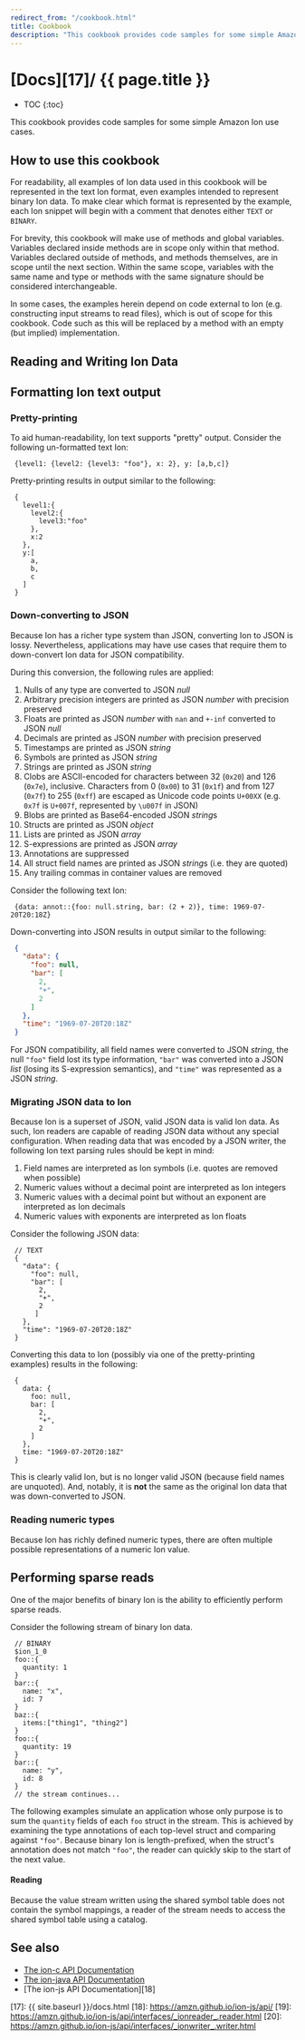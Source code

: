 ```yaml
---
redirect_from: "/cookbook.html"
title: Cookbook
description: "This cookbook provides code samples for some simple Amazon Ion use cases."
---
```

<style>
/* Style the tab */
.tabs {
  overflow: hidden;
  border: 1px solid #ccc;
  background-color: #f1f1f1;
}

/* Style the buttons that are used to open the tab content */
.tabs button {
  background-color: inherit;
  float: left;
  border: none;
  outline: none;
  cursor: pointer;
  padding: 14px 16px;
  transition: 0.3s;
}

/* Change background color of buttons on hover */
.tabs button:hover {
  background-color: #ddd;
}

/* Create an active/current tablink class */
.tabs button.active {
  background-color: #ccc;
}

/* Style the tab content */
.tabpane {
  display: none;
  padding: 6px 12px;
  border: 1px solid #ccc;
  border-top: none;
  margin-bottom: 30px;
}
</style>

<script language="JavaScript">
<!--
function writeTabs() {
  document.write('<div class="tabs">');
  ['C', 'Java', 'JavaScript'].forEach(lang =>
    document.write('<button class="tab ' + lang + '"' + ' onclick="openTab(\'' + lang + '\')">' + lang + '</button>')
  );
  document.write('</div>');
}
// -->
</script>

# [Docs][17]/ {{ page.title }}

* TOC
{:toc}

This cookbook provides code samples for some simple Amazon Ion use cases.

## How to use this cookbook

For readability, all examples of Ion data used in this cookbook will be
represented in the text Ion format, even examples intended to represent binary
Ion data. To make clear which format is represented by the example, each Ion
snippet will begin with a comment that denotes either `TEXT` or `BINARY`.

For brevity, this cookbook will make use of methods and global variables.
Variables declared inside methods are in scope only within that method.
Variables declared outside of methods, and methods themselves, are in scope
until the next section.  Within the same scope, variables with the same name
and type or methods with the same signature should be considered interchangeable.

In some cases, the examples herein depend on code external to Ion (e.g.
constructing input streams to read files), which is out of scope for this
cookbook. Code such as this will be replaced by a method with an empty (but
implied) implementation.

## Reading and Writing Ion Data

<script>writeTabs()</script>
<div class="tabpane C" markdown="1">
The following example shows how text Ion data can be read from a string:
```c
#include <stdlib.h>
#include "ionc/ion.h"

#define ION_OK(x) if (x) { printf("Error: %s\n", ion_error_to_str(x)); return x; }

int main(int argc, char **argv) {
    const char* ion_text = "{hello: \"world\"}";

    hREADER reader;
    ION_READER_OPTIONS options;

    memset(&options, 0, sizeof(ION_READER_OPTIONS));

    ION_OK(ion_reader_open_buffer(&reader,
                                  (BYTE *)ion_text,
                                  (SIZE)strlen(ion_text),
                                  &options));

    ION_TYPE ion_type;
    ION_OK(ion_reader_next(reader, &ion_type));     // position the reader at the first value, a struct
    ION_OK(ion_reader_step_in(reader));             // step into the struct
    ION_OK(ion_reader_next(reader, &ion_type));     // position the reader at the first value in the struct

    ION_STRING ion_string;
    ION_OK(ion_reader_get_field_name(reader, &ion_string));  // retrieve the current value's field name
    char *field_name = ion_string_strdup(&ion_string);

    ION_OK(ion_reader_read_string(reader, &ion_string));     // retrieve the current value's string value
    char *value = ion_string_strdup(&ion_string);

    ION_OK(ion_reader_step_out(reader));            // step out of the struct
    ION_OK(ion_reader_close(reader));               // close the reader

    printf("%s %s\n", field_name, value);           // prints:  hello world

    free(field_name);
    free(value);

    return 0;
}
```

The following example shows how data can be written to a buffer as Ion text:
```c
#include <stdlib.h>
#include "ionc/ion.h"

#define ION_OK(x) if (x) { printf("Error: %s\n", ion_error_to_str(x)); return x; }

int main(int argc, char **argv) {
    char ion_text[200];
    hWRITER writer;
    ION_WRITER_OPTIONS options;

    memset(&options, 0, sizeof(ION_WRITER_OPTIONS));
    options.output_as_binary = false;                                 // text output is the default behavior;
                                                                      // set to true if binary output is desired

    ION_OK(ion_writer_open_buffer(&writer,
                                  (BYTE *)ion_text,
                                  (SIZE)200,
                                  &options));

    ION_OK(ion_writer_start_container(writer, tid_STRUCT));           // step into a struct

    ION_STRING field_name_string;
    ion_string_assign_cstr(&field_name_string, "hello", strlen("hello"));
    ION_OK(ion_writer_write_field_name(writer, &field_name_string));  // set the field name for the next value to be written

    ION_STRING value_string;
    ion_string_assign_cstr(&value_string, "world", strlen("world"));
    ION_OK(ion_writer_write_string(writer, &value_string));           // write the next value

    ION_OK(ion_writer_finish_container(writer));                      // step out of the struct

    ION_OK(ion_writer_close(writer));                                 // close the writer

    printf("%s\n", ion_text);                                         // prints {hello:"world"}

    return 0;
}
```
</div>


<div class="tabpane Java" markdown="1">
Implementations of the [`IonReader`][4] and [`IonWriter`][5] interfaces are
responsible for reading and writing Ion data in both text and binary forms.

`IonReader`s and `IonWriter`s may be constructed through builders.

An [`IonReaderBuilder`][16] with the default configuration may be constructed as
follows. This builder will construct `IonReader` instances which can read
both text and binary Ion data.

```java
IonReaderBuilder readerBuilder = IonReaderBuilder.standard();
```

An [`IonTextWriterBuilder`][6] with the default configuration may be constructed
as follows. This builder will construct `IonWriter` instances which output data
in the text Ion format.

```java
IonTextWriterBuilder textWriterBuilder = IonTextWriterBuilder.standard();
```

To construct a builder that constructs `IonWriter` instances which output data
in the binary Ion format, use an [`IonBinaryWriterBuilder`][15].

```java
IonBinaryWriterBuilder binaryWriterBuilder = IonBinaryWriterBuilder.standard();
```

Each of the aforementioned builders may be used to construct multiple `IonReader`
or `IonWriter` instances with the same configuration.

Consider the following text Ion data, which has been materialized as a Java
String.

```java
String helloWorld = "{ hello:\"world\" }";
```

An `IonReader` for this data may be constructed as follows.

```java
IonReader reader = readerBuilder.build(helloWorld);
```

Reading the data requires leveraging the `IonReader`'s APIs.

```java
void readHelloWorld() {
    reader.next();                                // position the reader at the first value, a struct
    reader.stepIn();                              // step into the struct
    reader.next();                                // position the reader at the first value in the struct
    String fieldName = reader.getFieldName();     // retrieve the current value's field name
    String value = reader.stringValue();          // retrieve the current value's String value
    reader.stepOut();                             // step out of the struct
    System.out.println(fieldName + " " + value);  // prints "hello world"
}
```

In the above example, the `helloWorld` text Ion was probably typed by a human
using a text editor. The following example will illustrate how it could have
been generated using an `IonWriter`.

Assume the desired sink for the generated Ion data is a
[`java.io.OutputStream`][10], e.g. a [`java.io.ByteArrayOutputStream`][11].

```java
ByteArrayOutputStream out = new ByteArrayOutputStream();
```

The first step when creating an `IonWriter` is to decide whether it should
emit text Ion or binary Ion.

As mentioned above, text `IonWriter`s are constructed by `IonTextWriterBuilder`s.

```java
IonWriter writer = textWriterBuilder.build(out);
```

Similarly, binary `IonWriter`s are constructed by `IonBinaryWriterBuilder`s.

```java
IonWriter writer = binaryWriterBuilder.build(out);
```

Since both text and binary `IonWriter`s conform to the same interface, the
same APIs are used for both.

```java
import java.io.IOException;

void writeHelloWorld(IonWriter writer) throws IOException {
    writer.stepIn(IonType.STRUCT);  // step into a struct
    writer.setFieldName("hello");   // set the field name for the next value to be written
    writer.writeString("world");    // write the next value
    writer.stepOut();               // step out of the struct
}
```

The following demonstrates using `writeHelloWorld` with a text `IonWriter`.

```java
void writeHelloWorldText() throws IOException {
    try (IonWriter textWriter = textWriterBuilder.build(out)) {
        writeHelloWorld(textWriter);
    }
}
```

Regardless of whether `out` was written with text or binary Ion data, it may
now be read using an `IonReader`.

```java
import java.io.ByteArrayInputStream;
import java.io.InputStream;

void readHelloWorldAgain() {
    byte[] data = out.toByteArray();                // may contain either text or binary Ion data
    InputStream in = new ByteArrayInputStream(data);
    reader = readerBuilder.build(in);
    readHelloWorld();                               // prints "hello world"
}
```
</div>


<div class="tabpane JavaScript" markdown="1">
Implementations of the [`Reader`][19] and [`Writer`][20] interfaces are
responsible for reading and writing Ion data in both text and binary forms.

The following example shows how text Ion data can be read from a string:
```javascript
let ion = require('ion-js');

let reader = ion.makeReader('{hello: "world"}');
reader.next();                         // position the reader at the first value, a struct
reader.stepIn();                       // step into the struct
reader.next();                         // position the reader at the first value in the struct
let fieldName = reader.fieldName();    // retrieve the current value's field name
let value = reader.stringValue();      // retrieve the current value's string value
reader.stepOut();                      // step out of the struct
console.log(fieldName + ' ' + value);  // prints:  hello world
```

In the above example, the text Ion `{hello: "world"}` was probably typed by a human
using a text editor. The following example will illustrate how it could have
been generated using a `Writer`.

The following example shows how Ion data can be written:

```javascript
let ion = require('ion-js');
let IonTypes = require('ion-js').IonTypes;

let writer = ion.makeTextWriter();
writer.stepIn(IonTypes.STRUCT);      // step into a struct
writer.writeFieldName("hello");      // set the field name for the next value to be written
writer.writeString("world");         // write the next value
writer.stepOut();                    // step out of the struct
writer.close();                      // close the writer
console.log(String.fromCharCode.apply(null, writer.getBytes()));  // prints:  {hello:"world"}
```

If the desired output is pretty text or binary, `ion.makeBinaryWriter()`
or `ion.makePrettyWriter()` should be used instead of `ion.makeTextWriter()`.
The result of `getBytes()` from a text, pretty, or binary writer can subsequently
be passed as the parameter to `makeReader()` in order to read the Ion data.
</div>


## Formatting Ion text output

### Pretty-printing

To aid human-readability, Ion text supports "pretty" output. Consider the
following un-formatted text Ion:

```
 {level1: {level2: {level3: "foo"}, x: 2}, y: [a,b,c]}
```

Pretty-printing results in output similar to the following:

```
 {
   level1:{
     level2:{
       level3:"foo"
     },
     x:2
   },
   y:[
     a,
     b,
     c
   ]
 }
```

<script>writeTabs()</script>
<div class="tabpane C" markdown="1">
Ion data can be pretty-printed by setting `ION_WRITER_OPTIONS.pretty_print` to `true` as follows:

```c
#include <stdlib.h>
#include "ionc/ion.h"

#define ION_OK(x) if (x) { printf("Error: %s\n", ion_error_to_str(x)); return x; }

int main(int argc, char **argv) {
    const char* ion_text = "{level1: {level2: {level3: \"foo\"}, x: 2}, y: [a,b,c]}";

    hREADER reader;
    ION_READER_OPTIONS reader_options;

    memset(&reader_options, 0, sizeof(ION_READER_OPTIONS));

    ION_OK(ion_reader_open_buffer(&reader,
                                  (BYTE *)ion_text,
                                  (SIZE)strlen(ion_text),
                                  &reader_options));


    char *pretty_text = (char *)malloc(200);

    hWRITER writer;
    ION_WRITER_OPTIONS writer_options;

    memset(&writer_options, 0, sizeof(ION_WRITER_OPTIONS));
    writer_options.pretty_print = true;                      // turns on pretty-printing

    ION_OK(ion_writer_open_buffer(&writer,
                                  (BYTE *)pretty_text,
                                  (SIZE)200,
                                  &writer_options));
    ION_OK(ion_writer_write_all_values(writer, reader));
    ION_OK(ion_writer_close(writer));

    ION_OK(ion_reader_close(reader));

    printf("%s\n", pretty_text);

    free(pretty_text);

    return 0;
}
```
</div>


<div class="tabpane Java" markdown="1">
Ion data can be pretty-printed using an `IonWriter` constructed by a specially-configured
`IonTextWriterBuilder`.

```java
String unformatted = "{level1: {level2: {level3: \"foo\"}, x: 2}, y: [a,b,c]}";

void rewrite(String textIon, IonWriter writer) throws IOException {
    IonReader reader = IonReaderBuilder.standard().build(textIon);
    writer.writeValues(reader);
}

void prettyPrint() throws IOException {
    StringBuilder stringBuilder = new StringBuilder();
    try (IonWriter prettyWriter = IonTextWriterBuilder.pretty().build(stringBuilder)) {
        rewrite(unformatted, prettyWriter);
    }
    System.out.println(stringBuilder.toString());
}
```
</div>


<div class="tabpane JavaScript" markdown="1">
Ion data can be pretty-printed using a `Writer` returned by `makePrettyWriter()`.  For example:

```javascript
let ion = require('ion-js');

let unformatted = '{level1: {level2: {level3: "foo"}, x: 2}, y: [a,b,c]}';

let reader = ion.makeReader(unformatted);
let writer = ion.makePrettyWriter();
writer.writeValues(reader);
writer.close();
console.log(String.fromCharCode.apply(null, writer.getBytes()));
```
</div>


### Down-converting to JSON

Because Ion has a richer type system than JSON, converting Ion to JSON is lossy.
Nevertheless, applications may have use cases that require them to
down-convert Ion data for JSON compatibility.

During this conversion, the following rules are applied:

  1. Nulls of any type are converted to JSON *null*
  2. Arbitrary precision integers are printed as JSON *number* with precision
     preserved
  3. Floats are printed as JSON *number* with `nan` and `+-inf` converted to
     JSON *null*
  4. Decimals are printed as JSON *number* with precision preserved
  5. Timestamps are printed as JSON *string*
  6. Symbols are printed as JSON *string*
  7. Strings are printed as JSON *string*
  8. Clobs are ASCII-encoded for characters between 32 (`0x20`) and 126
     (`0x7e`), inclusive. Characters from 0 (`0x00`) to 31 (`0x1f`) and from
     127 (`0x7f`) to 255 (`0xff`) are escaped as Unicode code points `U+00XX`
     (e.g. `0x7f` is `U+007f`, represented by `\u007f` in JSON)
  9. Blobs are printed as Base64-encoded JSON *string*s
  10. Structs are printed as JSON *object*
  11. Lists are printed as JSON *array*
  12. S-expressions are printed as JSON *array*
  13. Annotations are suppressed
  14. All struct field names are printed as JSON *string*s (i.e. they are
      quoted)
  15. Any trailing commas in container values are removed

Consider the following text Ion:

```
 {data: annot::{foo: null.string, bar: (2 + 2)}, time: 1969-07-20T20:18Z}
```

Down-converting into JSON results in output similar to the following:

```json
 {
   "data": {
     "foo": null,
     "bar": [
       2,
       "+",
       2
     ]
   },
   "time": "1969-07-20T20:18Z"
 }
```

For JSON compatibility, all field names were converted to JSON *string*, the
null `"foo"` field lost its type information, `"bar"` was converted into a
JSON *list* (losing its S-expression semantics), and `"time"` was represented
as a JSON *string*.

<script>writeTabs()</script>
<div class="tabpane C" markdown="1">
Not currently supported.
</div>

<div class="tabpane Java" markdown="1">
Using the `rewrite` method from the previous example, the data can be
down-converted for JSON compatibility.

```java
String textIon = "{data: annot::{foo: null.string, bar: (2 + 2)}, time: 1969-07-20T20:18Z}";

void downconvertToJson() throws IOException {
    StringBuilder stringBuilder = new StringBuilder();
    try (IonWriter jsonWriter = IonTextWriterBuilder.json().withPrettyPrinting().build(stringBuilder)) {
        rewrite(textIon, jsonWriter);
    }
    System.out.println(stringBuilder.toString());
}
```
</div>

<div class="tabpane JavaScript" markdown="1">
Not currently supported.
</div>


### Migrating JSON data to Ion

Because Ion is a superset of JSON, valid JSON data is valid Ion data. As such, 
Ion readers are capable of reading JSON data without any special
configuration. When reading data that was encoded by a JSON writer, the
following Ion text parsing rules should be kept in mind:

  1. Field names are interpreted as Ion symbols (i.e. quotes are removed when
     possible)
  2. Numeric values without a decimal point are interpreted as Ion integers
  3. Numeric values with a decimal point but without an exponent are interpreted
     as Ion decimals
  4. Numeric values with exponents are interpreted as Ion floats
  
Consider the following JSON data:

```json-doc
 // TEXT
 {
   "data": {
     "foo": null,
     "bar": [
       2,
       "+",
       2
      ]
   },
   "time": "1969-07-20T20:18Z"
 }
```

Converting this data to Ion (possibly via one of the pretty-printing examples)
results in the following:

```
 {
   data: {
     foo: null,
     bar: [
       2,
       "+",
       2
     ]
   },
   time: "1969-07-20T20:18Z"
 }
```

This is clearly valid Ion, but is no longer valid JSON (because field names
are unquoted). And, notably, it is **not** the same as the original Ion data
that was down-converted to JSON.

### Reading numeric types

Because Ion has richly defined numeric types, there are often multiple possible
representations of a numeric Ion value.

<script>writeTabs()</script>
<div class="tabpane C" markdown="1">
```c
#include <stdlib.h>
#include "ionc/ion.h"

#define ION_OK(x) if (x) { printf("Error: %s\n", ion_error_to_str(x)); return x; }

#define ION_ASSERT_TYPE(type, x) if ((x) != (type)) { ION_OK(IERR_INVALID_STATE); }

int main(int argc, char **argv) {
    const char* ion_text = "1.23456 1.2345e6 123456 12345678901234567890";

    hREADER reader;
    ION_READER_OPTIONS options;

    memset(&options, 0, sizeof(ION_READER_OPTIONS));

    ION_OK(ion_reader_open_buffer(&reader,
                                  (BYTE *)ion_text,
                                  (SIZE)strlen(ion_text),
                                  &options));

    ION_TYPE ion_type;

    ION_OK(ion_reader_next(reader, &ion_type));
    ION_ASSERT_TYPE(ion_type, tid_DECIMAL);
    ION_DECIMAL value_ion_decimal;
    ION_OK(ion_reader_read_ion_decimal(reader, &value_ion_decimal));
    char string[50];
    ION_OK(ion_decimal_to_string(&value_ion_decimal, string));
    printf("ion_decimal: %s\n", string);
    ION_OK(ion_decimal_free(&value_ion_decimal));

    ION_OK(ion_reader_next(reader, &ion_type));
    ION_ASSERT_TYPE(ion_type, tid_FLOAT);
    double value_double;
    ION_OK(ion_reader_read_double(reader, &value_double));
    printf("     double: %f\n", value_double);

    ION_OK(ion_reader_next(reader, &ion_type));
    ION_ASSERT_TYPE(ion_type, tid_INT);
    int value_int;
    ION_OK(ion_reader_read_int(reader, &value_int));
    printf("        int: %d\n", value_int);

    ION_OK(ion_reader_next(reader, &ion_type));
    ION_ASSERT_TYPE(ion_type, tid_INT);
    ION_INT *value_ion_int;
    ION_OK(ion_int_alloc(NULL, &value_ion_int));
    ION_OK(ion_reader_read_ion_int(reader, value_ion_int));
    ION_STRING istring;
    ION_OK(ion_int_to_string(value_ion_int, NULL, &istring));
    char *string_int = ion_string_strdup(&istring);
    printf("    ion_int: %s\n", string_int);
    free(string_int);
    ion_int_free(value_ion_int);

    return 0;
}
```

When executed, the code above outputs:
```
ion_decimal: 1.23456
     double: 1234500.000000
        int: 123456
    ion_int: 12345678901234567890
```
</div>

<div class="tabpane Java" markdown="1">
Integer values that can fit into a Java `int` may be read as such using
`IonReader.intValue()`, or may be read into a `long` using
`IonReader.longValue()`, or a [`java.math.BigInteger`][12] using
`IonReader.bigIntegerValue()`.

The following example illustrates the equivalence of using different
`IonReader` APIs to read the same numeric value.

```java
import static org.junit.Assert.assertEquals;
import java.math.BigDecimal;
import java.math.BigInteger;

void readNumericTypes() throws IOException {
    String numberList = "1.23456 1.2345e6 123456";

    // expected values
    BigDecimal first = new BigDecimal("1.23456");
    BigInteger second = new BigInteger("123456");
    double third = 1.2345e6;

    IonReader reader = IonReaderBuilder.standard().build(numberList);

    assertEquals(IonType.DECIMAL, reader.next());
    assertEquals(first, reader.bigDecimalValue());
    assertEquals(first.doubleValue(), reader.doubleValue(), 1e-9);

    assertEquals(IonType.FLOAT, reader.next());
    assertEquals(third, reader.doubleValue(), 1e-9);

    assertEquals(IonType.INT, reader.next());
    assertEquals(second, reader.bigIntegerValue());
    assertEquals(second.longValue(), reader.longValue());
    assertEquals(second.intValue(), reader.intValue());
}
```

**Note:**  care must be taken to avoid data loss. For example, reading an integer
value too large to fit in a Java `int` using `IonReader.intValue()` will
result in loss.
</div>

<div class="tabpane JavaScript" markdown="1">
The following example illustrates the equivalence of using different
`Reader` APIs to read the same numeric value.

```javascript
let ion = require('ion-js');
let IntSize = require('ion-js').IntSize;
let IonTypes = require('ion-js').IonTypes;
let jsbi = require('jsbi');
let assert = require('chai').assert;

let reader = ion.makeReader('1.23456 1.2345e6 123456 12345678901234567890');

let expected = ion.Decimal.parse('1.23456');
assert.equal(reader.next(), IonTypes.DECIMAL);
assert.deepEqual(reader.decimalValue(), expected);

expected = 1.2345e6;
assert.equal(reader.next(), IonTypes.FLOAT);
assert.equal(reader.numberValue(), expected);

expected = jsbi.BigInt('123456');
assert.equal(reader.next(), IonTypes.INT);
assert.equal(reader.intSize(), IntSize.Number);
assert.deepEqual(reader.bigIntValue(), expected);
assert.equal(reader.numberValue(), jsbi.toNumber(expected));

let intStr = '12345678901234567890';
expected = jsbi.BigInt(intStr);
assert.equal(reader.next(), IonTypes.INT);
assert.equal(reader.intSize(), IntSize.BigInt);
assert.deepEqual(reader.bigIntValue(), expected);
assert.notEqual(reader.numberValue()+'', intStr);  // precision loss, as the int can't be fully represented as a number
```

**Note**:  care must be taken to avoid loss of precision. For example, calling
`Reader.numberValue()` to read an Ion `int` too large to be represented by a
JavaScript `number` will result in loss of precision.  `Reader.intSize()` can
be used to determine whether an Ion `int` can be fully represented as a `number`;
if not, call `Reader.bigIntValue()` to avoid loss of precision.
</div>

## Performing sparse reads

One of the major benefits of binary Ion is the ability to efficiently perform
sparse reads.

Consider the following stream of binary Ion data.

```
 // BINARY
 $ion_1_0
 foo::{
   quantity: 1
 }
 bar::{
   name: "x",
   id: 7
 }
 baz::{
   items:["thing1", "thing2"]
 }
 foo::{
   quantity: 19
 }
 bar::{
   name: "y",
   id: 8
 }
 // the stream continues...
```

The following examples simulate an application whose only purpose is to sum the
`quantity` fields of each `foo` struct in the stream. This is achieved by
examining the type annotations of each top-level struct and comparing against
`"foo"`. Because binary Ion is length-prefixed, when the struct's annotation does
not match `"foo"`, the reader can quickly skip to the start of the next value.

<script>writeTabs()</script>
<div class="tabpane C" markdown="1">
```c
#include <stdlib.h>
#include "ionc/ion.h"

#define ION_OK(x) if (x) { printf("Error: %s\n", ion_error_to_str(x)); return x; }

int main(int argc, char **argv) {
    const BYTE ion_binary[] = {
            0xe0, 0x01, 0x00, 0xea,
            0xee, 0xa5, 0x81, 0x83, 0xde, 0xa1, 0x87, 0xbe, 0x9e, 0x83, 0x66, 0x6f, 0x6f, 0x88,
            0x71, 0x75, 0x61, 0x6e, 0x74, 0x69, 0x74, 0x79, 0x83, 0x62, 0x61, 0x72, 0x82, 0x69,
            0x64, 0x83, 0x62, 0x61, 0x7a, 0x85, 0x69, 0x74, 0x65, 0x6d, 0x73, 0xe6, 0x81, 0x8a,
            0xd3, 0x8b, 0x21, 0x01, 0xe9, 0x81, 0x8c, 0xd6, 0x84, 0x81, 0x78, 0x8d, 0x21, 0x07,
            0xee, 0x95, 0x81, 0x8e, 0xde, 0x91, 0x8f, 0xbe, 0x8e, 0x86, 0x74, 0x68, 0x69, 0x6e,
            0x67, 0x31, 0x86, 0x74, 0x68, 0x69, 0x6e, 0x67, 0x32, 0xe6, 0x81, 0x8a, 0xd3, 0x8b,
            0x21, 0x13, 0xe9, 0x81, 0x8c, 0xd6, 0x84, 0x81, 0x79, 0x8d, 0x21, 0x08 };

    const int ion_binary_length = 100;

    hREADER reader;
    ION_READER_OPTIONS options;

    memset(&options, 0, sizeof(ION_READER_OPTIONS));

    ION_OK(ion_reader_open_buffer(&reader,
                                  (BYTE *)ion_binary,
                                  ion_binary_length,
                                  &options));

    ION_STRING foo;
    ion_string_assign_cstr(&foo, "foo", strlen("foo"));
    ION_STRING quantity;
    ion_string_assign_cstr(&quantity, "quantity", strlen("quantity"));

    int sum = 0;

    ION_TYPE ion_type;
    ION_OK(ion_reader_next(reader, &ion_type));

    while (ion_type != tid_EOF) {
        if (ion_type == tid_STRUCT) {
            BOOL annotation_found;
            ION_OK(ion_reader_has_annotation(reader, &foo, &annotation_found));
            if (annotation_found) {
                ION_OK(ion_reader_step_in(reader));
                ION_OK(ion_reader_next(reader, &ion_type));
                while (ion_type != tid_EOF) {
                    ION_STRING field_name;
                    ION_OK(ion_reader_get_field_name(reader, &field_name));
                    if (ION_STRING_EQUALS(&field_name, &quantity)) {
                        int quantity;
                        ION_OK(ion_reader_read_int(reader, &quantity));
                        sum += quantity;
                    }
                    ION_OK(ion_reader_next(reader, &ion_type));
                }
                ION_OK(ion_reader_step_out(reader));
            }
        }
        ION_OK(ion_reader_next(reader, &ion_type));
    }

    ION_OK(ion_reader_close(reader));

    return sum;
}
```
</div>

<div class="tabpane Java" markdown="1">
```java
InputStream getStream() {
    // return an InputStream representation of the above data
}

int sumFooQuantities() {
    IonReader reader = IonReaderBuilder.standard().build(getStream());
    int sum = 0;
    IonType type;
    while ((type = reader.next()) != null) {
        if (type == IonType.STRUCT) {
            String[] annotations = reader.getTypeAnnotations();
            if (annotations.length > 0 && annotations[0].equals("foo")) {
                reader.stepIn();
                while ((type = reader.next()) != null) {
                    if (reader.getFieldName().equals("quantity")) {
                        sum += reader.intValue();
                        break;
                    }
                }
                reader.stepOut();
            }
        }
    }
    return sum;
}
```
</div>

<div class="tabpane JavaScript" markdown="1">
```javascript
let ion = require('ion-js');
let IonTypes = require('ion-js').IonTypes;

let reader = ion.makeReader(bytes);   // where bytes is the Ion binary representation of the above data
let sum = 0;
let type;
while (type = reader.next()) {
    if (type === IonTypes.STRUCT) {
        let annotations = reader.annotations();
        if (annotations.length > 0 && annotations[0] === 'foo') {
            reader.stepIn();
            while (type = reader.next()) {
                if (reader.fieldName() === 'quantity') {
                    sum += reader.numberValue();
                    break;
                }
            }
            reader.stepOut();
        }
    }
}
```
</div>


## Converting non-hierarchical data to Ion

Although Ion is a hierarchical format, it can be used to represent
non-hierarchical data in a more efficient way than many other hierarchical
formats, notably JSON.

Consider a use case that requires converting CSV data to Ion. Performing this
conversion to JSON or XML results in an inefficient encoding due to repetitive
duplication of column names. Ion can mitigate this drawback through use of
symbol tables.

Consider the following CSV in a file called `test.csv`.

```
 id,type,state
 1,foo,false
 2,bar,true
 3,baz,true
 ...
```
    
An application that wishes to convert this data into the Ion format can
generate a symbol table containing the column names. This reduces encoding size
and improves read efficiency.

### Using a local symbol table

Local symbol tables are managed internally by Ion readers and writers. No
application configuration is required to tell Ion readers or writers that local
symbol tables should be used.

<script>writeTabs()</script>
<div class="tabpane C" markdown="1">
```c
#include <stdlib.h>
#include "ionc/ion.h"

#define ION_OK(x) if (x) { printf("Error: %s\n", ion_error_to_str(x)); return x; }

int main(int argc, char **argv) {
    char *out = (char *)malloc(200);

    hWRITER writer;
    ION_WRITER_OPTIONS writer_options;

    memset(&writer_options, 0, sizeof(ION_WRITER_OPTIONS));

    ION_OK(ion_writer_open_buffer(&writer,
                                  (BYTE *)out,
                                  (SIZE)200,
                                  &writer_options));

    FILE *fp = fopen("test.csv", "r");

    char line[1024];
    fgets(line, 1024, fp);            // skip the header row
    while (fgets(line, 1024, fp)) {
        ION_OK(ion_writer_start_container(writer, tid_STRUCT));

        ION_STRING field_name;
        char *value;

        ion_string_assign_cstr(&field_name, "id", strlen("id"));
        ION_OK(ion_writer_write_field_name(writer, &field_name));
        value = strtok(line, ",");
        ION_OK(ion_writer_write_int(writer, atoi(value)));

        ion_string_assign_cstr(&field_name, "type", strlen("type"));
        ION_OK(ion_writer_write_field_name(writer, &field_name));
        value = strtok(NULL, ",");
        ION_STRING type_string;
        ion_string_assign_cstr(&type_string, value, strlen(value));
        ION_OK(ion_writer_write_string(writer, &type_string));

        ion_string_assign_cstr(&field_name, "state", strlen("state"));
        ION_OK(ion_writer_write_field_name(writer, &field_name));
        value = strtok(NULL, "\n");
        ION_OK(ion_writer_write_bool(writer, strcmp(value, "true") == 0));

        ION_OK(ion_writer_finish_container(writer));
    }

    ION_OK(ion_writer_close(writer));

    printf("output: %s", out);

    free(out);
    fclose(fp);

    return 0;
}
```
</div>

<div class="tabpane Java" markdown="1">
Start by retrieving an object that can parse `test.csv` line-by-line, e.g. a
[`java.io.BufferedReader`][13].

```java
BufferedReader getCsvReader() { /*...*/ }
```

The code that actually performs the conversion will use this to parse each line
of the CSV and write its components to an IonWriter.

```java
void convertCsvToIon(IonWriter writer) throws IOException {
    BufferedReader reader = getCsvReader();
    reader.readLine(); // skip over the column labels
    String row;
    while ((row = reader.readLine()) != null) {
        String[] values = row.split(",");
        writer.stepIn(IonType.STRUCT);
        writer.setFieldName("id");
        writer.writeInt(Integer.parseInt(values[0]));
        writer.setFieldName("type");
        writer.writeString(values[1]);
        writer.setFieldName("state");
        writer.writeBool(Boolean.parseBoolean(values[2]));
        writer.stepOut();
    }
}
```

Writing the CSV data as Ion using a local symbol table is as simple as using one
of the techniques exhibited earlier in this cookbook to construct an
`IonWriter`, passing it to the `convertCsvToIon` method, and closing
it when finished.

```java
void convertCsvToIonUsingLocalSymbolTable(OutputStream output) throws IOException {
    try (IonWriter writer = IonBinaryWriterBuilder.standard().build(output)) {
        convertCsvToIon(writer);
    }
}
```
</div>

<div class="tabpane JavaScript" markdown="1">
```javascript
let ion = require('ion-js');
let IonTypes = require('ion-js').IonTypes;
let fs = require('fs');

let writer = ion.makePrettyWriter();
fs.readFileSync('data.csv', 'utf-8')
    .trim()
    .split(/\r?\n/)
    .forEach((line, index) => {
        if (index > 0) {
            let values = line.split(',');
            writer.stepIn(IonTypes.STRUCT);
            writer.writeFieldName('id');
            writer.writeInt(parseInt(values[0]));
            writer.writeFieldName('type');
            writer.writeString(values[1]);
            writer.writeFieldName('state');
            writer.writeBoolean(values[2] === 'true');
            writer.stepOut();
        }
    });
writer.close();
```
</div>


### Using a shared symbol table

Using local symbol tables requires the local symbol table (including all of its
symbols) to be written at the beginning of the value stream. Consider an Ion
stream that represents CSV data with many columns. Although local symbol tables
will optimize writing and reading each value, including the entire symbol
table itself in the value stream adds overhead that increases with the number
of columns.

If it is feasible for the writers and readers of the stream to agree on a
pre-defined shared symbol table, this overhead can be reduced.

#### Writing

Consider the following shared symbol table that declares the column names of
`test.csv` as symbols. Note that the shared symbol table may have been
generated by hand or programmatically.

```
 // TEXT
 $ion_shared_symbol_table::{
     name: "test.csv.columns"
     version: 1
     symbols: ["id", "type", "state"]
 }
```

This shared symbol table can be stored in a file (or in a database) to be
resurrected into a symbol table at runtime.

<script>writeTabs()</script>
<div class="tabpane C" markdown="1">
Example not yet implemented.
</div>

<div class="tabpane Java" markdown="1">
The [`IonSystem`][3] interface provides many utilities in ion-java,
including construction of shared `SymbolTable`s. When an `IonSystem` is
required, a single instance generally should be constructed and used
throughout the application.

An `IonSystem` with the standard configuration may be constructed as
follows.

```java
static final IonSystem SYSTEM = IonSystemBuilder.standard().build();
```

Below, this `IonSystem` instance is used to create a shared `SymbolTable`.

```java
InputStream getSharedSymbolTableStream() {
    // get an InputStream over the 'test.csv.columns' shared symbol table.
}

SymbolTable getSharedSymbolTable() {
    IonReader symbolTableReader = IonReaderBuilder.standard().build(getSharedSymbolTableStream());
    return SYSTEM.newSharedSymbolTable(symbolTableReader);
}
```

Note that an equivalent shared symbol table could be constructed
programmatically.

```java
SymbolTable getSharedSymbolTable() {
    Iterator<String> symbols = Arrays.asList("id", "type", "state").iterator();
    return SYSTEM.newSharedSymbolTable("test.csv.columns", 1, symbols);
}
```

Now, an `IonWriter` that is configured to use the symbols from the shared
symbol table is constructed, passed to the `convertCsvToIon` method from
above, and closed when finished.

```java
void convertCsvToIonUsingSharedSymbolTable(OutputStream output) throws IOException {
    SymbolTable shared = getSharedSymbolTable();
    try (IonWriter writer = IonBinaryWriterBuilder.standard().withImports(shared).build(output)) {
        convertCsvToIon(writer);
    }
}
```

Rather than writing a local symbol table that grows with the number of columns,
this technique simply includes a symbol table at the beginning of the stream
that imports the shared symbol table. (Note that, in addition, any symbols
written but not included in the shared symbol table will be declared in the
symbol table that begins the stream.)
</div>

<div class="tabpane JavaScript" markdown="1">
Not currently supported.
</div>


#### Reading

Because the value stream written using the shared symbol table does not contain
the symbol mappings, a reader of the stream needs to access the shared symbol
table using a catalog.

<script>writeTabs()</script>
<div class="tabpane C" markdown="1">
Example not yet implemented.
</div>

<div class="tabpane Java" markdown="1">
The [`IonCatalog`][8] interface may be implemented by applications to provide
customized shared symbol table retrieval logic, such as retrieval from an external
source.

ion-java includes an implementation of `IonCatalog` called [`SimpleCatalog`][9],
which stores shared symbol tables in memory and will be used here for
illustration purposes.

Creating `IonReader`s capable of parsing streams written with shared symbol
tables starts with correctly configuring an `IonReaderBuilder`. Reusing the
`getSharedSymbolTable` method from above, this can be done as follows.

```java
IonReaderBuilder getReaderBuilderWithCatalog() {
    SimpleCatalog catalog = new SimpleCatalog();
    catalog.putTable(getSharedSymbolTable());
    return IonReaderBuilder.standard().withCatalog(catalog);
}
```

The resulting `IonReaderBuilder` may be used to instantiate `IonReader`s capable
of interpreting the shared symbols encountered in the value stream written in the
previous sub-section.
</div>

<div class="tabpane JavaScript" markdown="1">
Not currently supported.
</div>


## See also

* [The ion-c API Documentation][14]
* [The ion-java API Documentation][2]
* [The ion-js API Documentation][18]

<script language="JavaScript">
<!--
function openTab(tabName) {
  document.querySelectorAll('.tab').forEach(e => e.className = e.className.replace(' active', ''));
  document.querySelectorAll('.tabpane').forEach(e => e.style.display = 'none');

  // mark new tab as 'active', and display corresponding content
  document.querySelectorAll('.tab.' + tabName).forEach(e => e.className += ' active');
  document.querySelectorAll('.tabpane.' + tabName).forEach(e => e.style.display = 'block');
}
openTab('Java');  // default tab
// -->
</script>

<!-- References -->
[1]: https://github.com/amzn/ion-java
[2]: https://www.javadoc.io/doc/com.amazon.ion/ion-java/
[3]: https://www.javadoc.io/doc/com.amazon.ion/ion-java/latest/com/amazon/ion/IonSystem.html
[4]: https://www.javadoc.io/doc/com.amazon.ion/ion-java/latest/com/amazon/ion/IonReader.html
[5]: https://www.javadoc.io/doc/com.amazon.ion/ion-java/latest/com/amazon/ion/IonWriter.html
[6]: https://www.javadoc.io/doc/com.amazon.ion/ion-java/latest/com/amazon/ion/system/IonTextWriterBuilder.html
[7]: https://www.javadoc.io/doc/com.amazon.ion/ion-java/latest/com/amazon/ion/SymbolTable.html
[8]: https://www.javadoc.io/doc/com.amazon.ion/ion-java/latest/com/amazon/ion/IonCatalog.html
[9]: https://www.javadoc.io/doc/com.amazon.ion/ion-java/latest/com/amazon/ion/system/SimpleCatalog.html
[10]: https://docs.oracle.com/javase/8/docs/api/java/io/OutputStream.html
[11]: https://docs.oracle.com/javase/8/docs/api/java/io/ByteArrayOutputStream.html
[12]: https://docs.oracle.com/javase/8/docs/api/java/math/BigInteger.html
[13]: https://docs.oracle.com/javase/8/docs/api/java/io/BufferedReader.html
[14]: https://amzn.github.io/ion-c/
[15]: https://www.javadoc.io/doc/com.amazon.ion/ion-java/latest/com/amazon/ion/system/IonBinaryWriterBuilder.html
[16]: https://www.javadoc.io/doc/com.amazon.ion/ion-java/latest/com/amazon/ion/system/IonReaderBuilder.html
[17]: {{ site.baseurl }}/docs.html
[18]: https://amzn.github.io/ion-js/api/
[19]: https://amzn.github.io/ion-js/api/interfaces/_ionreader_.reader.html
[20]: https://amzn.github.io/ion-js/api/interfaces/_ionwriter_.writer.html

